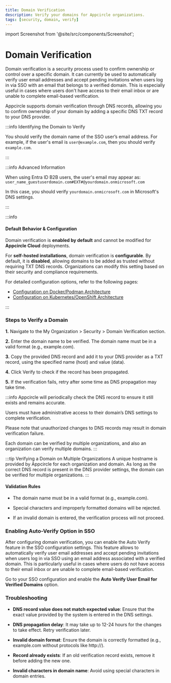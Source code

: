 ```yaml
---
title: Domain Verification
description: Verify your domains for Appcircle organizations.
tags: [security, domain, verify]
---
```


import Screenshot from '@site/src/components/Screenshot';

# Domain Verification

Domain verification is a security process used to confirm ownership or control over a specific domain. It can currently be used to automatically verify user email addresses and accept pending invitations when users log in via SSO with an email that belongs to a verified domain. This is especially useful in cases where users don't have access to their email inbox or are unable to complete email-based verification.

Appcircle supports domain verification through DNS records, allowing you to confirm ownership of your domain by adding a specific DNS TXT record to your DNS provider. 

:::info Identifying the Domain to Verify

You should verify the domain name of the SSO user’s email address.
For example, if the user's email is `user@example.com`, then you should verify `example.com`.

:::

:::info Advanced Information

When using Entra ID B2B users, the user's email may appear as:
`user_name_guestuserdomain.com#EXT#@yourdomain.onmicrosoft.com`

In this case, you should verify `yourdomain.onmicrosoft.com` in Microsoft's DNS settings.

:::

:::info  
#### **Default Behavior & Configuration**  

Domain verification is **enabled by default** and cannot be modified for **Appcircle Cloud** deployments.  

For **self-hosted installations**, domain verification is **configurable**. By default, it is **disabled**, allowing domains to be added as trusted without requiring TXT DNS records. Organizations can modify this setting based on their security and compliance requirements.  

For detailed configuration options, refer to the following pages:

- [Configuration on Docker/Podman Architecture](/self-hosted-appcircle/install-server/linux-package/configure-server/domain-verification)
- [Configuration on Kubernetes/OpenShift Architecture](/self-hosted-appcircle/install-server/helm-chart/configuration/domain-verification)

:::

### Steps to Verify a Domain

**1.** Navigate to the My Organization > Security > Domain Verification section.

<Screenshot url='https://cdn.appcircle.io/docs/assets/BE5770-verify8.png' />

**2.** Enter the domain name to be verified. The domain name must be in a valid format (e.g., example.com).

<Screenshot url='https://cdn.appcircle.io/docs/assets/BE5770-verify2.png' />

**3.** Copy the provided DNS record and add it to your DNS provider as a TXT record, using the specified name (host) and value (data).

<Screenshot url='https://cdn.appcircle.io/docs/assets/BE5962-ss2.png' />

**4.** Click Verify to check if the record has been propagated.

<Screenshot url='https://cdn.appcircle.io/docs/assets/BE5770-verify4.png' />

**5.** If the verification fails, retry after some time as DNS propagation may take time.

<Screenshot url='https://cdn.appcircle.io/docs/assets/BE5962-ss3.png' />

:::info
Appcircle will periodically check the DNS record to ensure it still exists and remains accurate.

Users must have administrative access to their domain’s DNS settings to complete verification.

Please note that unauthorized changes to DNS records may result in domain verification failure.

Each domain can be verified by multiple organizations, and also an organization can verify multiple domains.
:::

:::tip Verifying a Domain on Multiple Organizations
A unique hostname is provided by Appcircle for each organization and domain. As long as the correct DNS record is present in the DNS provider settings, the domain can be verified for multiple organizations.
:::

<Screenshot url='https://cdn.appcircle.io/docs/assets/BE5962-ss1.png' />


#### Validation Rules

- The domain name must be in a valid format (e.g., example.com).

- Special characters and improperly formatted domains will be rejected.

- If an invalid domain is entered, the verification process will not proceed.

### Enabling Auto-Verify Option in SSO

After configuring domain verification, you can enable the Auto Verify feature in the SSO configuration settings. This feature allows to automatically verify user email addresses and accept pending invitations when users log in via SSO using an email address associated with a verified domain. This is particularly useful in cases where users do not have access to their email inbox or are unable to complete email-based verification.

Go to your SSO configuration and enable the **Auto Verify User Email for Verified Domains** option.

<Screenshot url='https://cdn.appcircle.io/docs/assets/BE5770-verify6.png' />

### Troubleshooting

- **DNS record value does not match expected value**: Ensure that the exact value provided by the system is entered in the DNS settings.

- **DNS propagation delay**: It may take up to 12-24 hours for the changes to take effect. Retry verification later.

- **Invalid domain format**: Ensure the domain is correctly formatted (e.g., example.com without protocols like http://).

- **Record already exists**: If an old verification record exists, remove it before adding the new one.

- **Invalid characters in domain name**: Avoid using special characters in domain entries.